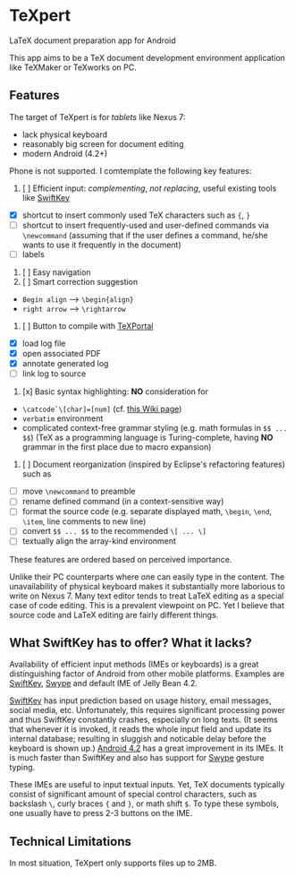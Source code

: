 TeXpert
=======

LaTeX document preparation app for Android

This app aims to be a TeX document development environment application like
TeXMaker or TeXworks on PC.

Features
--------

The target of TeXpert is for _tablets_ like Nexus 7:

 * lack physical keyboard
 * reasonably big screen for document editing
 * modern Android (4.2+)
 
Phone is not supported. I comtemplate the following key features:

1. [ ] Efficient input: _complementing_, *not replacing*, useful existing tools
   like [SwiftKey][1]
 * [x] shortcut to insert commonly used TeX characters such as `{`, `}`
 * [ ] shortcut to insert frequently-used and user-defined commands via 
   `\newcommand` (assuming that if the user defines a command, he/she wants to 
   use it frequently in the document)
 * [ ] labels
1. [ ] Easy navigation
1. [ ] Smart correction suggestion
 * `Begin align` --> `\begin{align}`
 * `right arrow` --> `\rightarrow`
1. [ ] Button to compile with [TeXPortal][4]
 * [x] load log file
 * [x] open associated PDF
 * [x] annotate generated log
 * [ ] link log to source
1. [x] Basic syntax highlighting: __NO__ consideration for 
 * ``\catcode`\[char]=[num]`` (cf. [this Wiki page][5])
 * `verbatim` environment
 * complicated context-free grammar styling (e.g. math formulas in `$$ ... $$`)
   (TeX as a programming language is Turing-complete, having **NO** grammar
   in the first place due to macro expansion)
1. [ ] Document reorganization (inspired by Eclipse's refactoring features) such as
 * [ ] move `\newcommand` to preamble
 * [ ] rename defined command (in a context-sensitive way)
 * [ ] format the source code (e.g. separate displayed math, `\begin`, `\end`,
   `\item`, line comments to new line)
 * [ ] convert `$$ ... $$` to the recommended `\[ ... \]`
 * [ ] textually align the array-kind environment

These features are ordered based on perceived importance.

Unlike their PC counterparts where one can easily type in the content.
The unavailability of physical keyboard makes it substantially more 
laborious to write on Nexus 7. Many text editor tends to treat LaTeX editing 
as a special case of code editing. This is a prevalent viewpoint on PC. 
Yet I believe that source code and LaTeX editing are fairly different things.

What SwiftKey has to offer? What it lacks?
------------------------------------------

Availability of efficient input methods (IMEs or keyboards) is a great
distinguishing factor of Android from other mobile platforms. Examples are 
[SwiftKey][1], [Swype][2] and default IME of Jelly Bean 4.2.

[SwiftKey][1] has input prediction based on usage history, email messages, 
social media, etc. Unfortunately, this requires significant processing power 
and thus SwiftKey constantly crashes, especially on long texts. (It seems that 
whenever it is invoked, it reads the whole input field and update its 
internal database; resulting in sluggish and noticable delay before the  
keyboard is shown up.) [Android 4.2][3] has a great improvement in its IMEs. 
It is much faster than SwiftKey and also has support for [Swype][2] gesture 
typing.

These IMEs are useful to input textual inputs. Yet, TeX documents typically
consist of significant amount of special control characters, such as backslash
`\`, curly braces `{` and `}`, or math shift `$`. To type these symbols, one 
usually have to press 2-3 buttons on the IME.

Technical Limitations
---------------------

In most situation, TeXpert only supports files up to 2MB.

[1]: http://www.swiftkey.net/
[2]: http://www.swype.com/
[3]: http://www.android.com/whatsnew/
[4]: https://play.google.com/store/apps/details?id=lah.texportal
[5]: http://en.wikibooks.org/wiki/TeX/catcode